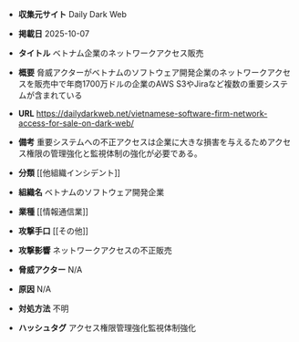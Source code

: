 - **収集元サイト**
Daily Dark Web

- **掲載日**
2025-10-07

- **タイトル**
ベトナム企業のネットワークアクセス販売

- **概要**
脅威アクターがベトナムのソフトウェア開発企業のネットワークアクセスを販売中で年商1700万ドルの企業のAWS S3やJiraなど複数の重要システムが含まれている

- **URL**
https://dailydarkweb.net/vietnamese-software-firm-network-access-for-sale-on-dark-web/

- **備考**
重要システムへの不正アクセスは企業に大きな損害を与えるためアクセス権限の管理強化と監視体制の強化が必要である。

- **分類**
[[他組織インシデント]]

- **組織名**
ベトナムのソフトウェア開発企業

- **業種**
[[情報通信業]]

- **攻撃手口**
[[その他]]

- **攻撃影響**
ネットワークアクセスの不正販売

- **脅威アクター**
N/A

- **原因**
N/A

- **対処方法**
不明

- **ハッシュタグ**
アクセス権限管理強化監視体制強化

